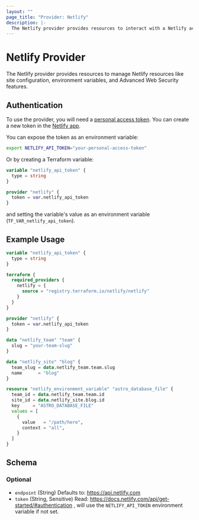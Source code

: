 ```yaml
---
layout: ""
page_title: "Provider: Netlify"
description: |-
  The Netlify provider provides resources to interact with a Netlify account.
---
```


# Netlify Provider

The Netlify provider provides resources to manage Netlify resources like site configuration, environment variables, and Advanced Web Security features.

## Authentication

To use the provider, you will need a [personal access token](https://docs.netlify.com/api/get-started/#authentication).
You can create a new token in the [Netlify app](https://app.netlify.com/user/applications#personal-access-tokens).

You can expose the token as an environment variable:
```bash
export NETLIFY_API_TOKEN="your-personal-access-token"
```

Or by creating a Terraform variable:
```terraform
variable "netlify_api_token" {
  type = string
}

provider "netlify" {
  token = var.netlify_api_token
}
```
and setting the variable's value as an environment variable (`TF_VAR_netlify_api_token`).

## Example Usage

```terraform
variable "netlify_api_token" {
  type = string
}

terraform {
  required_providers {
    netlify = {
      source = "registry.terraform.io/netlify/netlify"
    }
  }
}

provider "netlify" {
  token = var.netlify_api_token
}

data "netlify_team" "team" {
  slug = "your-team-slug"
}

data "netlify_site" "blog" {
  team_slug = data.netlify_team.team.slug
  name      = "blog"
}

resource "netlify_environment_variable" "astro_database_file" {
  team_id = data.netlify_team.team.id
  site_id = data.netlify_site.blog.id
  key     = "ASTRO_DATABASE_FILE"
  values = [
    {
      value   = "/path/here",
      context = "all",
    }
  ]
}
```

<!-- schema generated by tfplugindocs -->
## Schema

### Optional

- `endpoint` (String) Defaults to: https://api.netlify.com
- `token` (String, Sensitive) Read: https://docs.netlify.com/api/get-started/#authentication , will use the `NETLIFY_API_TOKEN` environment variable if not set.
